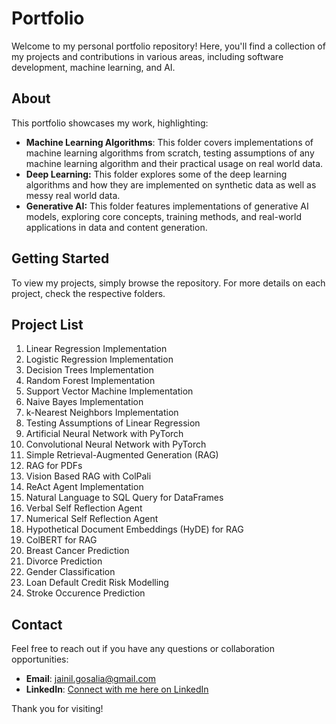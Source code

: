 # Portfolio

Welcome to my personal portfolio repository! Here, you'll find a collection of my projects and contributions in various areas, including software development, machine learning, and AI.

## About

This portfolio showcases my work, highlighting:

- **Machine Learning Algorithms**: This folder covers implementations of machine learning algorithms from scratch, testing assumptions of any machine learning algorithm and their practical usage on real world data.
- **Deep Learning:** This folder explores some of the deep learning algorithms and how they are implemented on synthetic data as well as messy real world data.
- **Generative AI:** This folder features implementations of generative AI models, exploring core concepts, training methods, and real-world applications in data and content generation.

## Getting Started

To view my projects, simply browse the repository. For more details on each project, check the respective folders.

## Project List

1. Linear Regression Implementation
2. Logistic Regression Implementation
3. Decision Trees Implementation
4. Random Forest Implementation
5. Support Vector Machine Implementation
6. Naive Bayes Implementation
7. k-Nearest Neighbors Implementation
8. Testing Assumptions of Linear Regression
9. Artificial Neural Network with PyTorch
10. Convolutional Neural Network with PyTorch
11. Simple Retrieval-Augmented Generation (RAG)
12. RAG for PDFs
13. Vision Based RAG with ColPali
14. ReAct Agent Implementation
15. Natural Language to SQL Query for DataFrames
16. Verbal Self Reflection Agent
17. Numerical Self Reflection Agent
18. Hypothetical Document Embeddings (HyDE) for RAG
19. ColBERT for RAG
20. Breast Cancer Prediction
21. Divorce Prediction
22. Gender Classification
23. Loan Default Credit Risk Modelling
24. Stroke Occurence Prediction

## Contact

Feel free to reach out if you have any questions or collaboration opportunities:

- **Email**: jainil.gosalia@gmail.com
- **LinkedIn**: [Connect with me here on LinkedIn](https://www.linkedin.com/in/jainil-gosalia)

Thank you for visiting!
